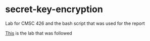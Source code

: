 # secret-key-encryption
Lab for CMSC 426 and the bash script that was used for the report

[This](https://seedsecuritylabs.org/Labs_16.04/Crypto/Crypto_Encryption/) is the lab that was followed
